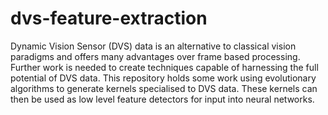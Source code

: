 # dvs-feature-extraction
Dynamic Vision Sensor (DVS) data is an alternative to classical vision paradigms and offers many advantages over frame based processing. Further work is needed to create techniques capable of harnessing the full potential of DVS data. This repository holds some work using evolutionary algorithms to generate kernels specialised to DVS data. These kernels can then be used as low level feature detectors for input into neural networks. 
